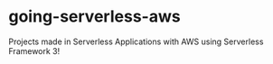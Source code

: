 # going-serverless-aws
Projects made in Serverless Applications with AWS using Serverless Framework 3!
